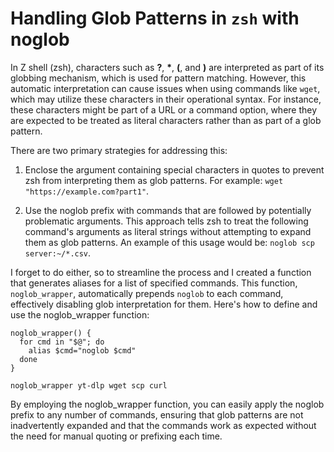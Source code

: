 # Handling Glob Patterns in `zsh` with noglob

In Z shell (zsh), characters such as **?**, **\***, **(**, and **)** are interpreted as part of its globbing mechanism, which is used for pattern matching. However, this automatic interpretation can cause issues when using commands like `wget`, which may utilize these characters in their operational syntax. For instance, these characters might be part of a URL or a command option, where they are expected to be treated as literal characters rather than as part of a glob pattern.

There are two primary strategies for addressing this:

1. Enclose the argument containing special characters in quotes to prevent zsh from interpreting them as glob patterns. For example: `wget "https://example.com?part1"`.

1. Use the noglob prefix with commands that are followed by potentially problematic arguments. This approach tells zsh to treat the following command's arguments as literal strings without attempting to expand them as glob patterns. An example of this usage would be: `noglob scp server:~/*.csv`.

I forget to do either, so to streamline the process and I created a function that generates aliases for a list of specified commands. This function, `noglob_wrapper`, automatically prepends `noglob` to each command, effectively disabling glob interpretation for them. Here's how to define and use the noglob_wrapper function:

``` shell
noglob_wrapper() {
  for cmd in "$@"; do
    alias $cmd="noglob $cmd"
  done
}

noglob_wrapper yt-dlp wget scp curl
```

By employing the noglob_wrapper function, you can easily apply the noglob prefix to any number of commands, ensuring that glob patterns are not inadvertently expanded and that the commands work as expected without the need for manual quoting or prefixing each time.
